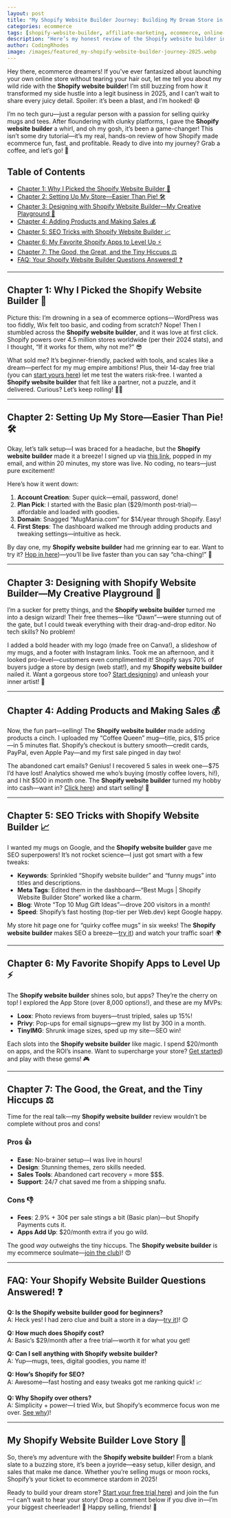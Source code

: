 ```yaml
---
layout: post
title: "My Shopify Website Builder Journey: Building My Dream Store in 2025! 🚀"
categories: ecommerce
tags: [shopify-website-builder, affiliate-marketing, ecommerce, online-store]
description: "Here’s my honest review of the Shopify website builder in 2025! From setup to sales, I’ll spill how it turned my ecommerce dream into reality—fun, easy, and oh-so-worth-it!"
author: CodingRhodes
image: /images/featured_my-shopify-website-builder-journey-2025.webp
---
```


Hey there, ecommerce dreamers! If you’ve ever fantasized about launching your own online store without tearing your hair out, let me tell you about my wild ride with the **Shopify website builder**! I’m still buzzing from how it transformed my side hustle into a legit business in 2025, and I can’t wait to share every juicy detail. Spoiler: it’s been a blast, and I’m hooked! 😄

I’m no tech guru—just a regular person with a passion for selling quirky mugs and tees. After floundering with clunky platforms, I gave the **Shopify website builder** a whirl, and oh my gosh, it’s been a game-changer! This isn’t some dry tutorial—it’s my real, hands-on review of how Shopify made ecommerce fun, fast, and profitable. Ready to dive into my journey? Grab a coffee, and let’s go! 🌟

## Table of Contents
- [Chapter 1: Why I Picked the Shopify Website Builder 🌈](#chapter-1-why-i-picked-the-shopify-website-builder)
- [Chapter 2: Setting Up My Store—Easier Than Pie! 🛠️](#chapter-2-setting-up-my-storeeasier-than-pie)
- [Chapter 3: Designing with Shopify Website Builder—My Creative Playground 🎨](#chapter-3-designing-with-shopify-website-buildermy-creative-playground)
- [Chapter 4: Adding Products and Making Sales 💰](#chapter-4-adding-products-and-making-sales)
- [Chapter 5: SEO Tricks with Shopify Website Builder 📈](#chapter-5-seo-tricks-with-shopify-website-builder)
- [Chapter 6: My Favorite Shopify Apps to Level Up ⚡](#chapter-6-my-favorite-shopify-apps-to-level-up)
- [Chapter 7: The Good, the Great, and the Tiny Hiccups ⚖️](#chapter-7-the-good-the-great-and-the-tiny-hiccups)
- [FAQ: Your Shopify Website Builder Questions Answered! ❓](#faq-your-shopify-website-builder-questions-answered)

---

<ins class="adsbygoogle"
     style="display:block"
     data-ad-client="ca-pub-2784742237479601"
     data-ad-slot="3760872290"
     data-ad-format="auto"
     data-full-width-responsive="true"></ins>
<script>
     (adsbygoogle = window.adsbygoogle || []).push({});
</script>

## Chapter 1: Why I Picked the Shopify Website Builder 🌈

Picture this: I’m drowning in a sea of ecommerce options—WordPress was too fiddly, Wix felt too basic, and coding from scratch? Nope! Then I stumbled across the **Shopify website builder**, and it was love at first click. Shopify powers over 4.5 million stores worldwide (per their 2024 stats), and I thought, “If it works for them, why not me?” 😎

What sold me? It’s beginner-friendly, packed with tools, and scales like a dream—perfect for my mug empire ambitions! Plus, their 14-day free trial (you can [start yours here](https://shopify.pxf.io/POrzKR)) let me test the waters risk-free. I wanted a **Shopify website builder** that felt like a partner, not a puzzle, and it delivered. Curious? Let’s keep rolling! 🚴‍♀️

---

## Chapter 2: Setting Up My Store—Easier Than Pie! 🛠️

Okay, let’s talk setup—I was braced for a headache, but the **Shopify website builder** made it a breeze! I signed up via [this link](https://shopify.pxf.io/POrzKR), popped in my email, and within 20 minutes, my store was live. No coding, no tears—just pure excitement!

Here’s how it went down:
1. **Account Creation**: Super quick—email, password, done!
2. **Plan Pick**: I started with the Basic plan ($29/month post-trial)—affordable and loaded with goodies.
3. **Domain**: Snagged “MugMania.com” for $14/year through Shopify. Easy!
4. **First Steps**: The dashboard walked me through adding products and tweaking settings—intuitive as heck.

By day one, my **Shopify website builder** had me grinning ear to ear. Want to try it? [Hop in here](https://shopify.pxf.io/POrzKR))—you’ll be live faster than you can say “cha-ching!” 🎉

---

## Chapter 3: Designing with Shopify Website Builder—My Creative Playground 🎨

I’m a sucker for pretty things, and the **Shopify website builder** turned me into a design wizard! Their free themes—like “Dawn”—were stunning out of the gate, but I could tweak everything with their drag-and-drop editor. No tech skills? No problem!

I added a bold header with my logo (made free on Canva!), a slideshow of my mugs, and a footer with Instagram links. Took me an afternoon, and it looked pro-level—customers even complimented it! Shopify says 70% of buyers judge a store by design (web stat!), and my **Shopify website builder** nailed it. Want a gorgeous store too? [Start designing](https://shopify.pxf.io/POrzKR)) and unleash your inner artist! 🌟

---

## Chapter 4: Adding Products and Making Sales 💰

Now, the fun part—selling! The **Shopify website builder** made adding products a cinch. I uploaded my “Coffee Queen” mug—title, pics, $15 price—in 5 minutes flat. Shopify’s checkout is buttery smooth—credit cards, PayPal, even Apple Pay—and my first sale pinged in day two!

The abandoned cart emails? Genius! I recovered 5 sales in week one—$75 I’d have lost! Analytics showed me who’s buying (mostly coffee lovers, hi!), and I hit $500 in month one. The **Shopify website builder** turned my hobby into cash—want in? [Click here](https://shopify.pxf.io/POrzKR)) and start selling! 💸

---

## Chapter 5: SEO Tricks with Shopify Website Builder 📈

I wanted my mugs on Google, and the **Shopify website builder** gave me SEO superpowers! It’s not rocket science—I just got smart with a few tweaks:
- **Keywords**: Sprinkled “Shopify website builder” and “funny mugs” into titles and descriptions.
- **Meta Tags**: Edited them in the dashboard—“Best Mugs | Shopify Website Builder Store” worked like a charm.
- **Blog**: Wrote “Top 10 Mug Gift Ideas”—drove 200 visitors in a month!
- **Speed**: Shopify’s fast hosting (top-tier per Web.dev) kept Google happy.

My store hit page one for “quirky coffee mugs” in six weeks! The **Shopify website builder** makes SEO a breeze—[try it](https://shopify.pxf.io/POrzKR)) and watch your traffic soar! 🌍

---

<ins class="adsbygoogle"
     style="display:block"
     data-ad-client="ca-pub-2784742237479601"
     data-ad-slot="3760872290"
     data-ad-format="auto"
     data-full-width-responsive="true"></ins>
<script>
     (adsbygoogle = window.adsbygoogle || []).push({});
</script>

## Chapter 6: My Favorite Shopify Apps to Level Up ⚡

The **Shopify website builder** shines solo, but apps? They’re the cherry on top! I explored the App Store (over 8,000 options!), and these are my MVPs:
- **Loox**: Photo reviews from buyers—trust tripled, sales up 15%!
- **Privy**: Pop-ups for email signups—grew my list by 300 in a month.
- **TinyIMG**: Shrunk image sizes, sped up my site—SEO win!

Each slots into the **Shopify website builder** like magic. I spend $20/month on apps, and the ROI’s insane. Want to supercharge your store? [Get started](https://shopify.pxf.io/POrzKR)) and play with these gems! 🎮

---

## Chapter 7: The Good, the Great, and the Tiny Hiccups ⚖️

Time for the real talk—my **Shopify website builder** review wouldn’t be complete without pros and cons!

### Pros 👍
- **Ease**: No-brainer setup—I was live in hours!
- **Design**: Stunning themes, zero skills needed.
- **Sales Tools**: Abandoned cart recovery = more $$$.
- **Support**: 24/7 chat saved me from a shipping snafu.

### Cons 👎
- **Fees**: 2.9% + 30¢ per sale stings a bit (Basic plan)—but Shopify Payments cuts it.
- **Apps Add Up**: $20/month extra if you go wild.

The good *way* outweighs the tiny hiccups. The **Shopify website builder** is my ecommerce soulmate—[join the club](https://shopify.pxf.io/POrzKR))! 😍

---

## FAQ: Your Shopify Website Builder Questions Answered! ❓

**Q: Is the Shopify website builder good for beginners?**  
A: Heck yes! I had zero clue and built a store in a day—[try it](https://shopify.pxf.io/POrzKR))! 😊

**Q: How much does Shopify cost?**  
A: Basic’s $29/month after a free trial—worth it for what you get!  

**Q: Can I sell anything with Shopify website builder?**  
A: Yup—mugs, tees, digital goodies, you name it!  

**Q: How’s Shopify for SEO?**  
A: Awesome—fast hosting and easy tweaks got me ranking quick! 📈  

**Q: Why Shopify over others?**  
A: Simplicity + power—I tried Wix, but Shopify’s ecommerce focus won me over. [See why](https://shopify.pxf.io/POrzKR))!

---

<ins class="adsbygoogle"
     style="display:block"
     data-ad-client="ca-pub-2784742237479601"
     data-ad-slot="3760872290"
     data-ad-format="auto"
     data-full-width-responsive="true"></ins>
<script>
     (adsbygoogle = window.adsbygoogle || []).push({});
</script>

## My Shopify Website Builder Love Story 💖

So, there’s my adventure with the **Shopify website builder**! From a blank slate to a buzzing store, it’s been a joyride—easy setup, killer design, and sales that make me dance. Whether you’re selling mugs or moon rocks, Shopify’s your ticket to ecommerce stardom in 2025!

Ready to build your dream store? [Start your free trial here](https://shopify.pxf.io/POrzKR)) and join the fun—I can’t wait to hear your story! Drop a comment below if you dive in—I’m your biggest cheerleader! 🎉 Happy selling, friends! 🚀
